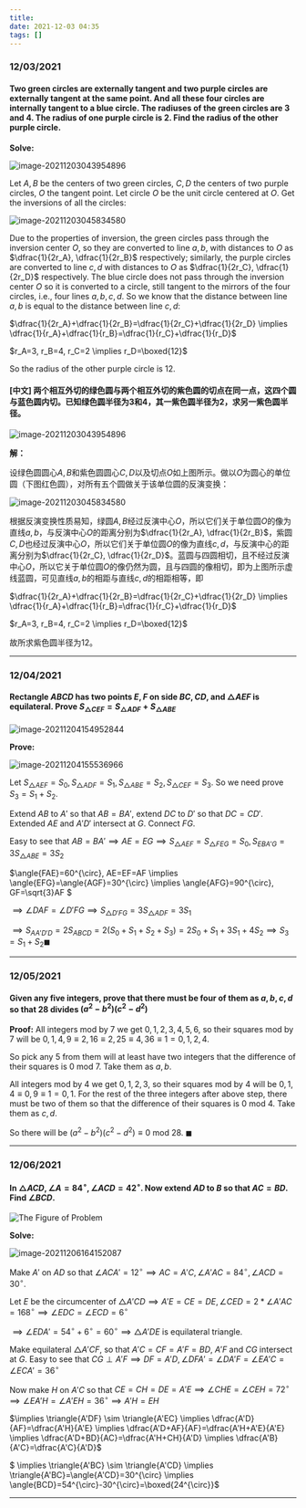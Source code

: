 ```yaml
---
title:
date: 2021-12-03 04:35
tags: []
---
```

### 12/03/2021

#### Two green circles are externally tangent and two purple circles are externally tangent at the same point. And all these four circles are internally tangent to a blue circle. The radiuses of the green circles are 3 and 4. The radius of one purple circle is 2. Find the radius of the other purple circle.

**Solve:**

![image-20211203043954896](/assets/images\2021-12/image-20211203043700833.png)

Let $A, B$ be the centers of two green circles, $C,D$ the centers of two purple circles, $O$ the tangent point. Let circle $O$ be the unit circle centered at $O$. Get the inversions of all the circles:

![image-20211203045834580](/assets/images/2021-12/image-20211203045834580.png)

Due to the properties of inversion, the green circles pass through the inversion center $O$, so they are converted to line $a, b$, with distances to $O$ as $\dfrac{1}{2r_A}, \dfrac{1}{2r_B}$ respectively; similarly, the purple circles are converted to line $c,d$ with distances to $O$ as $\dfrac{1}{2r_C}, \dfrac{1}{2r_D}$ respectively. The blue circle does not pass through the inversion center $O$ so it is converted to a circle, still tangent to the mirrors of the four circles, i.e., four lines $a,b,c,d$. So we know that the distance between line $a,b$ is equal to the distance between line $c,d$:

$\dfrac{1}{2r_A}+\dfrac{1}{2r_B}=\dfrac{1}{2r_C}+\dfrac{1}{2r_D} \implies \dfrac{1}{r_A}+\dfrac{1}{r_B}=\dfrac{1}{r_C}+\dfrac{1}{r_D}$

$r_A=3, r_B=4, r_C=2 \implies r_D=\boxed{12}$

So the radius of the other purple circle is 12.

#### [中文] 两个相互外切的绿色圆与两个相互外切的紫色圆的切点在同一点，这四个圆与蓝色圆内切。已知绿色圆半径为3和4，其一紫色圆半径为2，求另一紫色圆半径。

![image-20211203043954896](/assets/images\2021-12/image-20211203043700833.png)

**解：**

设绿色圆圆心$A,B$和紫色圆圆心$C,D$以及切点$O$如上图所示。做以$O$为圆心的单位圆（下图红色圆），对所有五个圆做关于该单位圆的反演变换：

![image-20211203045834580](/assets/images/2021-12/image-20211203045834580.png)

根据反演变换性质易知，绿圆$A,B$经过反演中心$O$，所以它们关于单位圆$O$的像为直线$a,b$，与反演中心$O$的距离分别为$\dfrac{1}{2r_A}, \dfrac{1}{2r_B}$，紫圆$C,D$也经过反演中心$O$，所以它们关于单位圆$O$的像为直线$c,d$，与反演中心的距离分别为$\dfrac{1}{2r_C}, \dfrac{1}{2r_D}$。蓝圆与四圆相切，且不经过反演中心$O$，所以它关于单位圆$O$的像仍然为圆，且与四圆的像相切，即为上图所示虚线蓝圆，可见直线$a,b$的相距与直线$c,d$的相距相等，即

$\dfrac{1}{2r_A}+\dfrac{1}{2r_B}=\dfrac{1}{2r_C}+\dfrac{1}{2r_D} \implies \dfrac{1}{r_A}+\dfrac{1}{r_B}=\dfrac{1}{r_C}+\dfrac{1}{r_D}$

$r_A=3, r_B=4, r_C=2 \implies r_D=\boxed{12}$

故所求紫色圆半径为12。

---

### 12/04/2021

#### Rectangle $ABCD$ has two points $E, F$ on side $BC, CD$, and $\triangle{AEF}$ is equilateral. Prove $S_{\triangle{CEF}}=S_{\triangle{ADF}}+S_{\triangle{ABE}}$

![image-20211204154952844](/assets/images/2021-12/image-20211204154952844.png)

**Prove:**

![image-20211204155536966](/assets/images/2021-12/image-20211204155536966.png)

Let $S_{\triangle{AEF}}=S_0, S_{\triangle{ADF}}=S_1, S_{\triangle{ABE}}=S_2, S_{\triangle{CEF}}=S_3$. So we need prove $S_3=S_1+S_2$.

Extend $AB$ to $A'$ so that $AB=BA'$, extend $DC$ to $D'$ so that $DC=CD'$. Extended $AE$ and $A'D'$ intersect at $G$. Connect $FG$.

Easy to see that $AB=BA' \implies AE=EG \implies S_{\triangle{AEF}}=S_{\triangle{FEG}}=S_0, S_{EBA'G}=3S_{\triangle{ABE}}=3S_2$

 $\angle{FAE}=60^{\circ}, AE=EF=AF \implies \angle{EFG}=\angle{AGF}=30^{\circ} \implies \angle{AFG}=90^{\circ}, GF=\sqrt{3}AF $

$\implies \angle{DAF}=\angle{D'FG} \implies S_{\triangle{D'FG}}=3S_{\triangle{ADF}}=3S_1$

$\implies S_{AA'D'D}=2S_{ABCD}=2(S_0+S_1+S_2+S_3)=2S_0+S_1+3S_1+4S_2 \implies S_3=S_1+S_2 \blacksquare$

---

### 12/05/2021

#### Given any five integers, prove that there must be four of them as $a,b,c,d$ so that 28 divides $(a^2-b^2)(c^2-d^2)$

**Proof:**
All integers mod by $7$ we get  ${0, 1, 2, 3, 4, 5, 6}$, so their squares mod by $7$ will be ${0, 1, 4, 9\equiv 2, 16 \equiv 2, 25 \equiv 4, 36 \equiv 1}={0, 1, 2, 4}$.

So pick any $5$ from them will at least have two integers that the difference of their squares is $0$ mod 7. Take them as $a, b$.

All integers mod by $4$ we get $0, 1, 2, 3$, so their squares mod by $4$ will be ${0, 1, 4 \equiv 0, 9 \equiv 1}={0, 1}$. For the rest of the three integers after above step, there must be two of them so that the difference of their squares is $0$ mod 4. Take them as $c, d$.

So there will be $(a^2-b^2)(c^2-d^2) \equiv 0$ mod $28$. $\blacksquare$

---

### 12/06/2021

#### In $\triangle{ACD}, \angle{A}=84^{\circ}, \angle{ACD}=42^{\circ}$. Now extend $AD$ to $B$ so that $AC=BD$. Find $\angle{BCD}$.

![The Figure of Problem](/assets/images/2021-12/image-20211206161293.png)

**Solve:**

![image-20211206164152087](/assets/images/2021-12/image-20211206161534149.png)

Make $A'$ on $AD$ so that $\angle{ACA'}=12^{\circ} \implies AC=A'C, \angle{A'AC}=84^{\circ}, \angle{ACD}=30^{\circ}$.

Let $E$ be the circumcenter of $\triangle{A'CD} \implies A'E=CE=DE, \angle{CED}=2*\angle{A'AC}=168^{\circ} \implies \angle{EDC}=\angle{ECD}=6^{\circ}$

$\implies \angle{EDA'}=54^{\circ}+6^{\circ}=60^{\circ} \implies \triangle{A'DE}$ is equilateral triangle.

Make equilateral $\triangle{A'CF}$, so that $A'C=CF=A'F=BD$, $A'F$ and $CG$ intersect at $G$. Easy to see that $CG \perp A'F \implies DF=A'D, \angle{DFA'}=\angle{DA'F}=\angle{EA'C}=\angle{ECA'}=36^{\circ}$

Now make $H$ on $A'C$ so that $CE=CH=DE=A'E \implies \angle{CHE}=\angle{CEH}=72^{\circ} \implies \angle{EA'H}=\angle{A'EH}=36^{\circ} \implies A'H=EH$

$\implies \triangle{A'DF} \sim \triangle{A'EC} \implies \dfrac{A'D}{AF}=\dfrac{A'H}{A'E} \implies \dfrac{A'D+AF}{AF}=\dfrac{A'H+A'E}{A'E} \implies \dfrac{A'D+BD}{AC}=\dfrac{A'H+CH}{A'D} \implies \dfrac{A'B}{A'C}=\dfrac{A'C}{A'D}$

$ \implies \triangle{A'BC} \sim \triangle{A'CD} \implies \triangle{A'BC}=\angle{A'CD}=30^{\circ} \implies \angle{BCD}=54^{\circ}-30^{\circ}=\boxed{24^{\circ}}$

---



